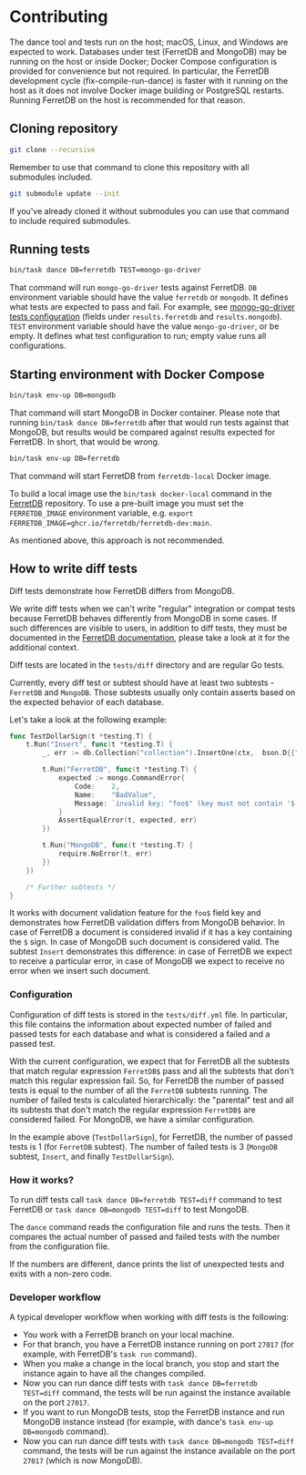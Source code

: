# Contributing

The dance tool and tests run on the host; macOS, Linux, and Windows are expected to work.
Databases under test (FerretDB and MongoDB) may be running on the host or inside Docker; Docker Compose configuration is provided for convenience but not required.
In particular, the FerretDB development cycle (fix-compile-run-dance) is faster with it running on the host as it does not involve Docker image building or PostgreSQL restarts.
Running FerretDB on the host is recommended for that reason.

## Cloning repository

```sh
git clone --recursive
```

Remember to use that command to clone this repository with all submodules included.

```sh
git submodule update --init
```

If you've already cloned it without submodules you can use that command
to include required submodules.

## Running tests

```sh
bin/task dance DB=ferretdb TEST=mongo-go-driver
```

That command will run `mongo-go-driver` tests against FerretDB.
`DB` environment variable should have the value `ferretdb` or `mongodb`.
It defines what tests are expected to pass and fail.
For example, see [mongo-go-driver tests configuration](https://github.com/FerretDB/dance/blob/main/tests/mongo-go-driver.yml) (fields under `results.ferretdb` and `results.mongodb`).
`TEST` environment variable should have the value `mongo-go-driver`, or be empty.
It defines what test configuration to run; empty value runs all configurations.

## Starting environment with Docker Compose

```sh
bin/task env-up DB=mongodb
```

That command will start MongoDB in Docker container.
Please note that running `bin/task dance DB=ferretdb` after that would run tests against that MongoDB, but results would be compared against results expected for FerretDB.
In short, that would be wrong.

```sh
bin/task env-up DB=ferretdb
```

That command will start FerretDB from `ferretdb-local` Docker image.

To build a local image use the `bin/task docker-local` command in the [FerretDB](https://github.com/FerretDB/FerretDB) repository.
To use a pre-built image you must set the `FERRETDB_IMAGE` environment variable, e.g. `export FERRETDB_IMAGE=ghcr.io/ferretdb/ferretdb-dev:main`.

As mentioned above, this approach is not recommended.

## How to write diff tests

Diff tests demonstrate how FerretDB differs from MongoDB.

We write diff tests when we can't write "regular" integration or compat tests because FerretDB behaves differently
from MongoDB in some cases.
If such differences are visible to users, in addition to diff tests, they must be documented
in the [FerretDB documentation](https://raw.githubusercontent.com/FerretDB/FerretDB/main/website/docs/diff.md),
please take a look at it for the additional context.

Diff tests are located in the `tests/diff` directory and are regular Go tests.

Currently, every diff test or subtest should have at least two subtests - `FerretDB` and `MongoDB`.
Those subtests usually only contain asserts based on the expected behavior of each database.

Let's take a look at the following example:

```go
func TestDollarSign(t *testing.T) {
    t.Run("Insert", func(t *testing.T) {
        _, err := db.Collection("collection").InsertOne(ctx,  bson.D{{"foo$", "bar"}})

        t.Run("FerretDB", func(t *testing.T) {
            expected := mongo.CommandError{
                Code:    2,
                Name:    "BadValue",
                Message: `invalid key: "foo$" (key must not contain '$' sign)`,
            }
            AssertEqualError(t, expected, err)
        })

        t.Run("MongoDB", func(t *testing.T) {
            require.NoError(t, err)
        })
    })

    /* Further subtests */
}
```

It works with document validation feature for the `foo$` field key
and demonstrates how FerretDB validation differs from MongoDB behavior.
In case of FerretDB a document is considered  invalid if it has a key containing the `$` sign.
In case of MongoDB such document is considered valid.
The subtest `Insert` demonstrates this difference: in case of FerretDB we expect to receive a particular error,
in case of MongoDB we expect to receive no error when we insert such document.

### Configuration

Configuration of diff tests is stored in the `tests/diff.yml` file.
In particular, this file contains the information
about expected number of failed and passed tests for each database and what is considered a failed and a passed test.

With the current configuration, we expect that for FerretDB all the subtests that match regular expression `FerretDB$` pass
and all the subtests that don't match this regular expression fail.
So, for FerretDB the number of passed tests is equal to the number
of all the `FerretDB` subtests running.
The number of failed tests is calculated hierarchically: the "parental" test
and all its subtests that don't match the regular expression `FerretDB$` are considered failed.
For MongoDB, we have a similar configuration.

In the example above (`TestDollarSign`), for FerretDB, the number of passed tests is 1 (for `FerretDB` subtest).
The number of failed tests is 3 (`MongoDB` subtest, `Insert`, and finally `TestDollarSign`).

### How it works?

To run diff tests call `task dance DB=ferretdb TEST=diff` command to test FerretDB
or `task dance DB=mongodb TEST=diff` to test MongoDB.

The `dance` command reads the configuration file and runs the tests.
Then it compares
the actual number of passed and failed tests with the number from the configuration file.

If the numbers are different, dance prints the list of unexpected tests and exits with a non-zero code.

### Developer workflow

A typical developer workflow when working with diff tests is the following:

* You work with a FerretDB branch on your local machine.
* For that branch, you have a FerretDB instance running on port `27017` (for example, with FerretDB's `task run` command).
* When you make a change in the local branch, you stop and start the instance again to have all the changes compiled.
* Now you can run dance diff tests with `task dance DB=ferretdb TEST=diff` command,
  the tests will be run against the instance available on the port `27017`.
* If you want to run MongoDB tests, stop the FerretDB instance and run MongoDB instance instead (for example, with dance's
  `task env-up DB=mongodb` command).
* Now you can run dance diff tests with `task dance DB=mongodb TEST=diff` command,
  the tests will be run against the instance available on the port `27017` (which is now MongoDB).
